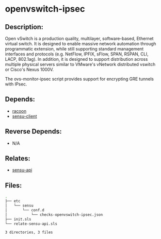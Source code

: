 # openvswitch-ipsec

## Description:

Open vSwitch is a production quality, multilayer, software-based, Ethernet virtual switch. It is designed to enable massive network automation through programmatic extension, while still supporting standard management interfaces and protocols (e.g. NetFlow, IPFIX, sFlow, SPAN, RSPAN, CLI, LACP, 802.1ag). In addition, it is designed to support distribution across multiple physical servers similar to VMware's vNetwork distributed vswitch or Cisco's Nexus 1000V.

The ovs-monitor-ipsec script provides support for encrypting GRE tunnels with IPsec.

## Depends:

  -  [racoon](/salt/racoon)
  -  [sensu-client](/salt/sensu-client)

## Reverse Depends:

  -  N/A

## Relates:

  -  [sensu-api](/salt/sensu-api)

## Files:

```bash
.
├── etc
│   └── sensu
│       └── conf.d
│           └── checks-openvswitch-ipsec.json
├── init.sls
└── relate-sensu-api.sls

3 directories, 3 files
```
